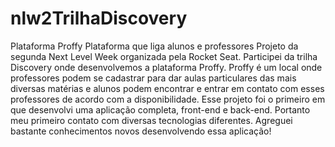 # nlw2TrilhaDiscovery
Plataforma Proffy
Plataforma que liga alunos e professores 
Projeto da segunda Next Level Week organizada pela Rocket Seat. 
Participei da trilha Discovery onde desenvolvemos a plataforma Proffy. 
Proffy é um local onde professores podem se cadastrar para dar aulas particulares das mais diversas matérias 
e alunos podem encontrar e entrar em contato com esses professores de acordo com a disponibilidade. 
Esse projeto foi o primeiro em que desenvolvi uma aplicação completa, front-end e back-end. 
Portanto meu primeiro contato com diversas tecnologias diferentes. Agreguei bastante conhecimentos novos desenvolvendo essa aplicação!
